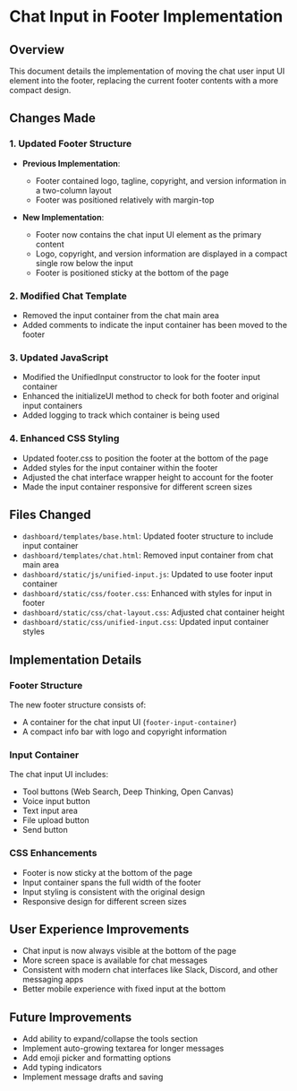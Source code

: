 # Chat Input in Footer Implementation

## Overview
This document details the implementation of moving the chat user input UI element into the footer, replacing the current footer contents with a more compact design.

## Changes Made

### 1. Updated Footer Structure
- **Previous Implementation**: 
  - Footer contained logo, tagline, copyright, and version information in a two-column layout
  - Footer was positioned relatively with margin-top

- **New Implementation**:
  - Footer now contains the chat input UI element as the primary content
  - Logo, copyright, and version information are displayed in a compact single row below the input
  - Footer is positioned sticky at the bottom of the page

### 2. Modified Chat Template
- Removed the input container from the chat main area
- Added comments to indicate the input container has been moved to the footer

### 3. Updated JavaScript
- Modified the UnifiedInput constructor to look for the footer input container
- Enhanced the initializeUI method to check for both footer and original input containers
- Added logging to track which container is being used

### 4. Enhanced CSS Styling
- Updated footer.css to position the footer at the bottom of the page
- Added styles for the input container within the footer
- Adjusted the chat interface wrapper height to account for the footer
- Made the input container responsive for different screen sizes

## Files Changed
- `dashboard/templates/base.html`: Updated footer structure to include input container
- `dashboard/templates/chat.html`: Removed input container from chat main area
- `dashboard/static/js/unified-input.js`: Updated to use footer input container
- `dashboard/static/css/footer.css`: Enhanced with styles for input in footer
- `dashboard/static/css/chat-layout.css`: Adjusted chat container height
- `dashboard/static/css/unified-input.css`: Updated input container styles

## Implementation Details

### Footer Structure
The new footer structure consists of:
- A container for the chat input UI (`footer-input-container`)
- A compact info bar with logo and copyright information

### Input Container
The chat input UI includes:
- Tool buttons (Web Search, Deep Thinking, Open Canvas)
- Voice input button
- Text input area
- File upload button
- Send button

### CSS Enhancements
- Footer is now sticky at the bottom of the page
- Input container spans the full width of the footer
- Input styling is consistent with the original design
- Responsive design for different screen sizes

## User Experience Improvements
- Chat input is now always visible at the bottom of the page
- More screen space is available for chat messages
- Consistent with modern chat interfaces like Slack, Discord, and other messaging apps
- Better mobile experience with fixed input at the bottom

## Future Improvements
- Add ability to expand/collapse the tools section
- Implement auto-growing textarea for longer messages
- Add emoji picker and formatting options
- Add typing indicators
- Implement message drafts and saving
